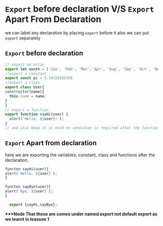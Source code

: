 # `Export` before declaration V/S `Export` Apart From Declaration
we can label any declaration by placing `export` before it also we can put `export` separately
## `Export` before declaration
```javascript
// export an array
export let month = ['Jan', 'Feb', 'Mar','Apr', 'Aug', 'Sep', 'Oct', 'Nov', 'Dec'];
//export a constant
export const pi = 3.14159265359
//export a class
export class User{
constructor(name){
  this.name = name;
}
}
// export a function
export function sayHi(user) {
  alert(`Hello, ${user}!`);
}
// and also keep it in mind no semicolon is required after the function or class declaration.
```
## `Export` Apart from declaration
here we are exporting the variables, constant, class and functions after the declaration.
```javascript
functon sayHi(user){
alert(`Hello, ${user}`);
}

functon sayBye(user){
alert(`Bye, ${user}`);
}

  export {sayHi,sayBye};

```
__***Node That these are comes under named export not default export as we learnt in leasson 1__

